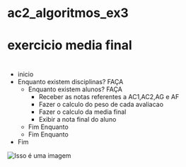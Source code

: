 # ac2_algoritmos_ex3
# exercicio media final
#
- inicio
 - Enquanto existem disciplinas? FAÇA
   - Enquanto existem alunos? FAÇA
     - Receber as notas referentes a AC1,AC2,AG e AF
     - Fazer o calculo do peso de cada avaliacao
     - Fazer o calculo da media final
     - Exibir a nota final do aluno
    - Fim Enquanto
   - Fim Enquanto
 - Fim

![Isso é uma imagem](https://github.com/Lopes-Vitor/algoritmo_programacao_vagaespecial/blob/main/fluxograma%20atividade%203.png)
